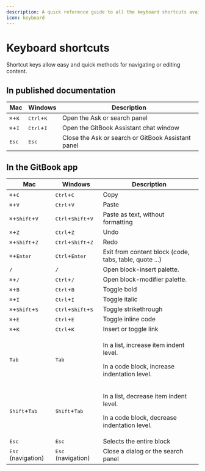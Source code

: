 ```yaml
---
description: A quick reference guide to all the keyboard shortcuts available in GitBook
icon: keyboard
---
```


# Keyboard shortcuts

Shortcut keys allow easy and quick methods for navigating or editing content.

## In published documentation

| Mac                       | Windows                      | Description                                        |
| ------------------------- | ---------------------------- | -------------------------------------------------- |
| <kbd>⌘</kbd>+<kbd>K</kbd> | <kbd>Ctrl</kbd>+<kbd>K</kbd> | Open the Ask or search panel                       |
| <kbd>⌘</kbd>+<kbd>I</kbd> | <kbd>Ctrl</kbd>+<kbd>I</kbd> | Open the GitBook Assistant chat window             |
| <kbd>Esc</kbd>            | <kbd>Esc</kbd>               | Close the Ask or search or GitBook Assistant panel |

## In the GitBook app <a href="#editing" id="editing"></a>

| Mac                                        | Windows                                       | Description                                                                                      |
| ------------------------------------------ | --------------------------------------------- | ------------------------------------------------------------------------------------------------ |
| <kbd>⌘</kbd>+<kbd>C</kbd>                  | <kbd>Ctrl</kbd>+<kbd>C</kbd>                  | Copy                                                                                             |
| <kbd>⌘</kbd>+<kbd>V</kbd>                  | <kbd>Ctrl</kbd>+<kbd>V</kbd>                  | Paste                                                                                            |
| <kbd>⌘</kbd>+<kbd>Shift</kbd>+<kbd>V</kbd> | <kbd>Ctrl</kbd>+<kbd>Shift</kbd>+<kbd>V</kbd> | Paste as text, without formatting                                                                |
| <kbd>⌘</kbd>+<kbd>Z</kbd>                  | <kbd>Ctrl</kbd>+<kbd>Z</kbd>                  | Undo                                                                                             |
| <kbd>⌘</kbd>+<kbd>Shift</kbd>+<kbd>Z</kbd> | <kbd>Ctrl</kbd>+<kbd>Shift</kbd>+<kbd>Z</kbd> | Redo                                                                                             |
| <kbd>⌘</kbd>+<kbd>Enter</kbd>              | <kbd>Ctrl</kbd>+<kbd>Enter</kbd>              | Exit from content block (code, tabs, table, quote ...)                                           |
| <kbd>/</kbd>                               | <kbd>/</kbd>                                  | Open block-insert palette.                                                                       |
| <kbd>⌘</kbd>+<kbd>/</kbd>                  | <kbd>Ctrl</kbd>+<kbd>/</kbd>                  | Open block-modifier palette.                                                                     |
| <kbd>⌘</kbd>+<kbd>B</kbd>                  | <kbd>Ctrl</kbd>+<kbd>B</kbd>                  | Toggle bold                                                                                      |
| <kbd>⌘</kbd>+<kbd>I</kbd>                  | <kbd>Ctrl</kbd>+<kbd>I</kbd>                  | Toggle italic                                                                                    |
| <kbd>⌘</kbd>+<kbd>Shift</kbd>+<kbd>S</kbd> | <kbd>Ctrl</kbd>+<kbd>Shift</kbd>+<kbd>S</kbd> | Toggle strikethrough                                                                             |
| <kbd>⌘</kbd>+<kbd>E</kbd>                  | <kbd>Ctrl</kbd>+<kbd>E</kbd>                  | Toggle inline code                                                                               |
| <kbd>⌘</kbd>+<kbd>K</kbd>                  | <kbd>Ctrl</kbd>+<kbd>K</kbd>                  | Insert or toggle link                                                                            |
| <kbd>Tab</kbd>                             | <kbd>Tab</kbd>                                | <p>In a list, increase item indent level.</p><p>In a code block, increase indentation level.</p> |
| <kbd>Shift</kbd>+<kbd>Tab</kbd>            | <kbd>Shift</kbd>+<kbd>Tab</kbd>               | <p>In a list, decrease item indent level.</p><p>In a code block, decrease indentation level.</p> |
| <kbd>Esc</kbd>                             | <kbd>Esc</kbd>                                | Selects the entire block                                                                         |
| <kbd>Esc</kbd> (navigation)                | <kbd>Esc</kbd> (navigation)                   | Close a dialog or the search panel                                                               |
